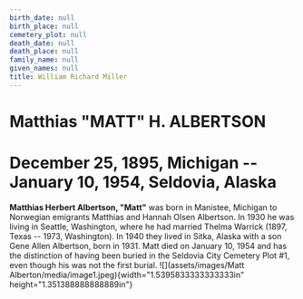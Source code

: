 ```yaml
---
birth_date: null
birth_place: null
cemetery_plot: null
death_date: null
death_place: null
family_name: null
given_names: null
title: William Richard Miller
---
```


# Matthias "MATT" H. ALBERTSON

# December 25, 1895, Michigan -- January 10, 1954, Seldovia, Alaska

**Matthias Herbert Albertson, "Matt"** was born in
Manistee, Michigan to Norwegian emigrants Matthias and Hannah Olsen
Albertson. In 1930 he was living in Seattle, Washington, where he had
married Thelma Warrick (1897, Texas -- 1973, Washington). In 1940 they
lived in Sitka, Alaska with a son Gene Allen Albertson, born in 1931.
Matt died on January 10, 1954 and has the distinction of having been
buried in the Seldovia City Cemetery Plot \#1, even though his was not
the first burial.
![](assets/images/Matt Alberton/media/image1.jpeg){width="1.5395833333333333in"
height="1.351388888888889in"}
